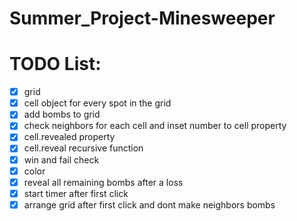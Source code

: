 # Summer_Project-Minesweeper

# TODO List:
- [x] grid
- [x] cell object for every spot in the grid
- [x] add bombs to grid
- [x] check neighbors for each cell and inset number to cell property
- [x] cell.revealed property
- [x] cell.reveal recursive function
- [x] win and fail check
- [x] color
- [x] reveal all remaining bombs after a loss
- [x] start timer after first click
- [x] arrange grid after first click and dont make neighbors bombs
